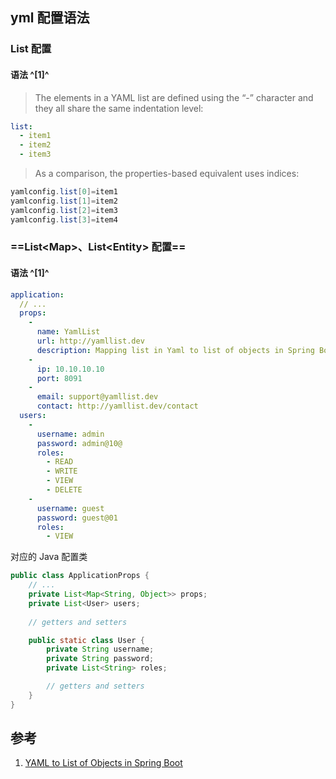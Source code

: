 ﻿## yml 配置语法

### List 配置

#### 语法 ^[1]^

> The elements in a YAML list are defined using the “-” character and they all share the same indentation level:

```yaml
list:
  - item1
  - item2
  - item3
```

>  As a comparison, the properties-based equivalent uses indices:

```java
yamlconfig.list[0]=item1
yamlconfig.list[1]=item2
yamlconfig.list[2]=item3
yamlconfig.list[3]=item4
```

### ==List\<Map>、List\<Entity> 配置==

#### 语法 ^[1]^

```yaml
application:
  // ...
  props: 
    -
      name: YamlList
      url: http://yamllist.dev
      description: Mapping list in Yaml to list of objects in Spring Boot
    -
      ip: 10.10.10.10
      port: 8091
    -
      email: support@yamllist.dev
      contact: http://yamllist.dev/contact
  users:
    -
      username: admin
      password: admin@10@
      roles:
        - READ
        - WRITE
        - VIEW
        - DELETE
    -
      username: guest
      password: guest@01
      roles:
        - VIEW
```

对应的 Java 配置类

```java
public class ApplicationProps {
    // ...
    private List<Map<String, Object>> props;
    private List<User> users;
    
    // getters and setters

    public static class User {
        private String username;
        private String password;
        private List<String> roles;

        // getters and setters
    }
}
```



## 参考
1. [YAML to List of Objects in Spring Boot](https://www.baeldung.com/spring-boot-yaml-list)
